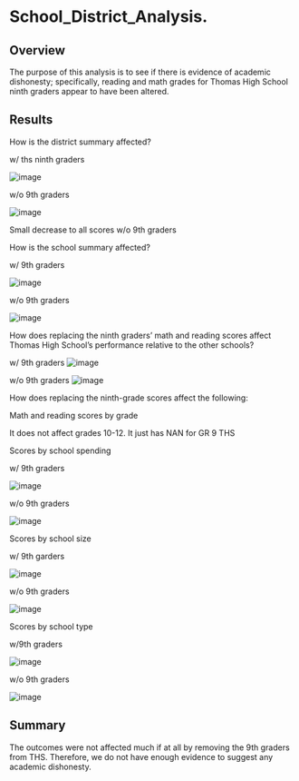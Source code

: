# School_District_Analysis.

## Overview

The purpose of this analysis is to see if there is evidence of academic dishonesty; specifically, reading and math grades for Thomas High School ninth graders appear to have been altered.

## Results
How is the district summary affected?

w/ ths ninth graders

![image](https://user-images.githubusercontent.com/96349827/151714523-5aa5992a-54f1-4c7e-84e0-129692de2ee0.png)

w/o 9th graders

![image](https://user-images.githubusercontent.com/96349827/151714538-e2c9d0da-bccb-4440-8f57-245361d8a78a.png)

Small decrease to all scores w/o 9th graders


How is the school summary affected?

w/ 9th graders

![image](https://user-images.githubusercontent.com/96349827/151715043-d28d3d33-1f1e-4ebf-90c5-8f06cbfd2ecc.png)

w/o 9th graders

![image](https://user-images.githubusercontent.com/96349827/151715016-78454634-96a3-451d-9ce2-68798ba89f1c.png)


How does replacing the ninth graders’ math and reading scores affect Thomas High School’s performance relative to the other schools?

w/ 9th graders
![image](https://user-images.githubusercontent.com/96349827/151715388-5c9fd1c4-ae2b-4f86-858e-85c91f4906e2.png)

w/o 9th graders
![image](https://user-images.githubusercontent.com/96349827/151715289-d38e72bd-20b2-4505-aa02-8e5696ad2a6a.png)


How does replacing the ninth-grade scores affect the following:


Math and reading scores by grade

It does not affect grades 10-12. It just has NAN for GR 9 THS


Scores by school spending

w/ 9th graders

![image](https://user-images.githubusercontent.com/96349827/151715620-7e55727d-ae50-4452-a52f-5a2a855c0993.png)

w/o 9th graders

![image](https://user-images.githubusercontent.com/96349827/151715656-fc39ab47-e4d1-47da-8100-176b0fca581d.png)


Scores by school size

w/ 9th garders

![image](https://user-images.githubusercontent.com/96349827/151715741-4917495a-f2f9-4ec7-be8c-ccfe777d9797.png)

w/o 9th graders

![image](https://user-images.githubusercontent.com/96349827/151715758-6792cff2-83e2-431e-873e-5c0d73a3d232.png)


Scores by school type

w/9th graders

![image](https://user-images.githubusercontent.com/96349827/151715768-c582a916-08dd-4b6b-b320-d2bae1c9a8c6.png)

w/o 9th graders

![image](https://user-images.githubusercontent.com/96349827/151715795-d66502fb-566c-495c-9d38-638ee4e891ec.png)


## Summary

The outcomes were not affected much if at all by removing the 9th graders from THS.  Therefore, we do not have enough evidence to suggest any academic dishonesty.
